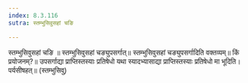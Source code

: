 ```yaml
---
index: 8.3.116
sutra: स्तम्भुसिवुसहां चङि

---
```

स्तम्भुसिवुसहां चङि ॥ स्तम्भुसिवुसहां चङ्युपसर्गात्॥ स्तम्भुसिवुसहां चङ्युपसर्गादिति वक्तव्यम्॥ किं प्रयोजनम्?॥ उपसर्गाद्या प्राप्तिस्तस्याः प्रतिषेधो यथा स्यादभ्यासाद्या प्राप्तिस्तस्याः प्रतिषेधो मा भूदिति। पर्यसीषहत्॥ (स्तम्भुसिवु)